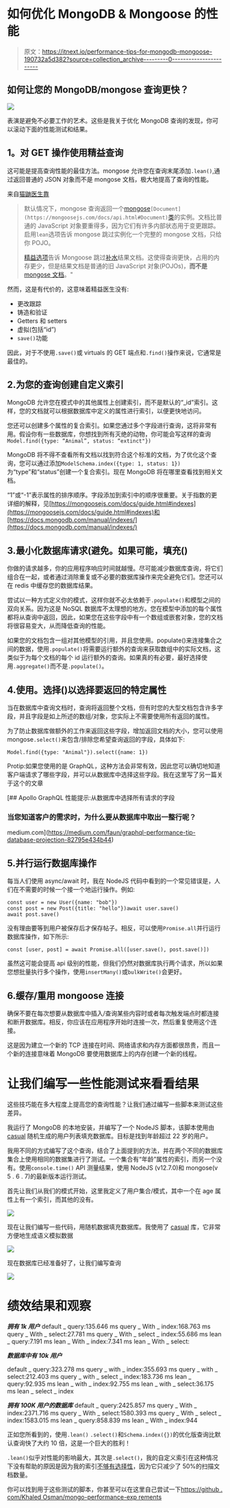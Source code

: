 # 如何优化 MongoDB & Mongoose 的性能

> 原文：<https://itnext.io/performance-tips-for-mongodb-mongoose-190732a5d382?source=collection_archive---------0----------------------->

## 如何让您的 MongoDB/mongose 查询更快？

![](img/0fec4747525482161331346cfd1fbc70.png)

表演是避免不必要工作的艺术。这些是我关于优化 MongoDB 查询的发现，你可以滚动下面的性能测试和结果。

## **1。对 GET 操作使用精益查询**

这可能是提高查询性能的最佳方法。mongose 允许您在查询末尾添加`.lean()`,通过返回普通的 JSON 对象而不是 mongose 文档，极大地提高了查询的性能。

来自[猫鼬医生靠](https://mongoosejs.com/docs/tutorials/lean.html)

> 默认情况下，mongose 查询返回一个[mongose](https://mongoosejs.com/docs/api.html#Document)`[Document](https://mongoosejs.com/docs/api.html#Document)`[类](https://mongoosejs.com/docs/api.html#Document)的实例。文档比普通的 JavaScript 对象要重得多，因为它们有许多内部状态用于变更跟踪。启用`lean`选项告诉 mongose 跳过实例化一个完整的 mongose 文档，只给你 POJO。
> 
> [精益选项](https://mongoosejs.com/docs/api.html#query_Query-lean)告诉 Mongoose 跳过[补水](https://mongoosejs.com/docs/api.html#model_Model.hydrate)结果文档。这使得查询更快，占用的内存更少，但是结果文档是普通的旧 JavaScript 对象(POJOs)，**而不是**[mongose 文档](https://mongoosejs.com/docs/documents.html)。"

然而，这是有代价的，这意味着精益医生没有:

*   更改跟踪
*   铸造和验证
*   Getters 和 setters
*   虚拟(包括“id”)
*   `save()`功能

因此，对于不使用`.save()`或 virtuals 的 GET 端点和`.find()`操作来说，它通常是最佳的。

## 2.为您的查询创建自定义索引

MongoDB 允许您在模式中的其他属性上创建索引，而不是默认的“_id”索引。这样，您的文档就可以根据数据库中定义的属性进行索引，以便更快地访问。

您还可以创建多个属性的复合索引。如果您通过多个字段进行查询，这将非常有用。假设你有一些数据库，你想找到所有灭绝的动物，你可能会写这样的查询`Model.find({type: “Animal”, status: “extinct"})`

MongoDB 将不得不查看所有文档以找到符合这个标准的文档，为了优化这个查询，您可以通过添加`ModelSchema.index({type: 1, status: 1})`为“type”和“status”创建一个复合索引。现在 MongoDB 将在哪里查看找到相关文档。

“1”或“-1”表示属性的排序顺序。字段添加到索引中的顺序很重要。关于指数的更详细的解释，见[https://mongoosejs.com/docs/guide.html#indexes](https://mongoosejs.com/docs/guide.html#indexes)和[https://docs.mongodb.com/manual/indexes/](https://docs.mongodb.com/manual/indexes/)

## 3.最小化数据库请求(避免。如果可能，填充()

你做的请求越多，你的应用程序响应时间就越慢。尽可能减少数据库查询，将它们组合在一起，或者通过消除重复或不必要的数据库操作来完全避免它们。您还可以在 redis 中缓存您的数据库结果。

尝试以一种方式定义你的模式，这样你就不必太依赖于`.populate()`和模型之间的双向关系。因为这是 NoSQL 数据库不太理想的地方。您在模型中添加的每个属性都将从查询中返回，因此，如果您在这些字段中有一个数组或嵌套对象，您的文档将很容易变大，从而降低查询的性能。

如果您的文档包含一组对其他模型的引用，并且您使用。populate()来连接集合之间的数据，使用`.populate()`将需要运行额外的查询来获取数组中的实际文档，这类似于为每个文档的每个 id 运行额外的查询。如果真的有必要，最好选择使用`.aggregate()`而不是`.populate()`。

## 4.使用。选择()以选择要返回的特定属性

当在数据库中查询文档时，查询将返回整个文档，但有时您的大型文档包含许多字段，并且字段是如上所述的数组/对象，您实际上不需要使用所有返回的属性。

为了防止数据库做额外的工作来返回这些字段，增加返回文档的大小，您可以使用 mongose`.select()`来包含/排除您希望查询返回的字段，具体如下:

```
Model.find({type: "Animal"}).select({name: 1})
```

Protip:如果您使用的是 GraphQL，这种方法会非常有效，因此您可以确切地知道客户端请求了哪些字段，并可以从数据库中选择这些字段。我在这里写了另一篇关于这个的文章

[](https://medium.com/faun/graphql-performance-tip-database-projection-82795e434b44) [## Apollo GraphQL 性能提示:从数据库中选择所有请求的字段

### 当您知道客户的需求时，为什么要从数据库中取出一整行呢？

medium.com](https://medium.com/faun/graphql-performance-tip-database-projection-82795e434b44) 

## 5.并行运行数据库操作

每当人们使用 async/await 时，我在 NodeJS 代码中看到的一个常见错误是，人们在不需要的时候一个接一个地运行操作。例如:

```
const user = new User({name: "bob"})
const post = new Post({title: "hello"})await user.save()
await post.save()
```

没有理由要等到用户被保存后才保存帖子。相反，可以使用`Promise.all`并行运行数据库操作，如下所示:

```
const [user, post] = await Promise.all([user.save(), post.save()])
```

虽然这可能会提高 api 级别的性能，但我们仍然对数据库执行两个请求，所以如果您想批量执行多个操作，使用`insertMany()`或`bulkWrite()`会更好。

## 6.缓存/重用 mongoose 连接

确保不要在每次想要从数据库中插入/查询某些内容时或者每次触发端点时都连接和断开数据库。相反，你应该在应用程序开始时连接一次，然后重复使用这个连接。

这是因为建立一个新的 TCP 连接在时间、网络请求和内存方面都很昂贵，而且一个新的连接意味着 MongoDB 要使用数据库上的内存创建一个新的线程。

# 让我们编写一些性能测试来看看结果

这些技巧能在多大程度上提高您的查询性能？让我们通过编写一些脚本来测试这些差异。

我运行了 MongoDB 的本地安装，并编写了一个 NodeJS 脚本，该脚本使用由 [casual](https://github.com/boo1ean/casual) 随机生成的用户列表填充数据库。目标是找到年龄超过 22 岁的用户。

我用不同的方式编写了这个查询，结合了上面提到的方法，并在两个不同的数据库集合上使用相同的数据集进行了测试。一个集合有“年龄”属性的索引，而另一个没有。使用`console.time()` API 测量结果，使用 NodeJS (v12.7.0)和 mongose(v 5 . 6 . 7)的最新版本运行测试。

首先让我们从我们的模式开始，这里我定义了用户集合/模式，其中一个在 age 属性上有一个索引，而其他的没有。

![](img/3edf22d11e8941f53f948ae6ce515b20.png)

现在让我们编写一些代码，用随机数据填充数据库。我使用了 [casual](https://github.com/boo1ean/casual) 库，它非常方便地生成语义模拟数据

![](img/cb558febd4e0c8fa347e220edcedf8e0.png)

现在数据库已经准备好了，让我们编写查询

![](img/65a15a735563a3bf73ad1b8a6638f4e0.png)

# 绩效结果和观察

***拥有 1k 用户***
default _ query:135.646 ms
query _ With _ index:168.763 ms
query _ With _ select:27.781 ms
query _ With _ select _ index:55.686 ms
lean _ query:7.191 ms
lean _ With _ index:7.341 ms
lean _ With _ select:

***数据库中有 10k 用户***

default _ query:323.278 ms
query _ with _ index:355.693 ms
query _ with _ select:212.403 ms
query _ with _ select _ index:183.736 ms
lean _ query:92.935 ms
lean _ with _ index:92.755 ms
lean _ with _ select:36.175 ms
lean _ select _ index

***拥有 100K 用户的数据库***
default _ query:2425.857 ms
query _ With _ index:2371.716 ms
query _ With _ select:1580.393 ms
query _ With _ select _ index:1583.015 ms
lean _ query:858.839 ms
lean _ With _ index:944

正如您所看到的，使用`.lean()` `.select()`和`Schema.index({})`的优化版查询比默认查询快了大约 10 倍，这是一个巨大的胜利！

`.lean()`似乎对性能的影响最大，其次是`.select()`，我的自定义索引在这种情况下没有帮助的原因是因为我的索引[不够有选择性](https://docs.mongodb.com/manual/tutorial/create-queries-that-ensure-selectivity)，因为它只减少了 50%的扫描文档数量。

你可以找到用于这些测试的脚本，你甚至可以在这里自己尝试一下[https://github . com/Khaled Osman/mongo-performance-exp rements](https://github.com/khaledosman/mongo-performance-expirements)